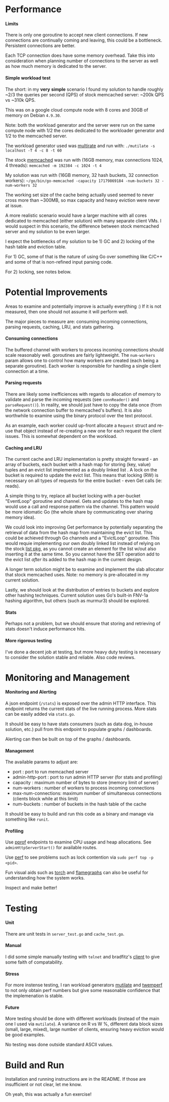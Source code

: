 # Performance

#### Limits

There is only one goroutine to accept new client connections. If new connections are continually coming and leaving, this could be a bottleneck. Persistent connections are better.

Each TCP connection does have some memory overhead. Take this into consideration when planning number of connections to the server as well as how much memory is dedicated to the server.


#### Simple workload test

The short: in my **very** **simple** scenario I found my solution to handle roughly ~2/3 the queries per second (QPS) of stock memcached server: ~200k QPS vs ~310k QPS.

This was on a google cloud compute node with 8 cores and 30GB of memory on Debian `4.9.30`.

Note: both the workload generator and the server were run on the same compute node with 1/2 the cores dedicated to the workloader generator and 1/2 to the memcached server.


The workload generator used was [multirate](https://github.com/leverich/mutilate) and run with:
`./mutilate -s localhost -T 4 -c 8 -t 60`

The stock [memcached](https://github.com/memcached/memcached/wiki) was run with (16GB memory, max connections 1024, 4 threads):
`memcached -m 192384 -c 1024 -t 4`

My solution was run with (16GB memory, 32 hash buckets, 32 connection workers):
`~/go/bin/go-memcached -capacity 17179869184 -num-buckets 32 -num-workers 32`

The working set size of the cache being actually used seemed to never cross more than ~300MB, so max capacity and heavy eviction were never at issue.

A more realistic scenario would have a larger machine with all cores dedicated to memcached (either solution) with many separate client VMs. I would suspect in this scenario, the difference between stock memcached server and my solution to be even larger.

I expect the bottlenecks of my solution to be 1) GC and 2) locking of the hash table and eviction table.

For 1) GC, some of that is the nature of using Go over something like C/C++ and some of that is non-refined input parsing code.

For 2) locking, see notes below.

# Potential Improvements

Areas to examine and potentially improve is actually everything :) If it is not measured, then one should not assume it will perform well.

The major pieces to measure are: consuming incoming connections, parsing requests, caching, LRU, and stats gathering.

#### Consuming connections

The buffered channel with workers to process incoming connections should scale reasonably well. goroutines are fairly lightweight. The `num-workers` param allows one to control how many workers are created (each being a separate goroutine). Each worker is responsible for handling a single client connection at a time.

#### Parsing requests

There are likely some inefficiences with regards to allocation of memory to validate and parse the incoming requests (see `connReader()` and `parseRequest()`). In reality, we should just have to copy the data once (from the network connection buffer to memcached's buffers). It is also  worthwhile to examine using the binary protocol over the text protocol.

As an example, each worker could up-front allocate a `Request` struct and re-use that object instead of re-creating a new one for each request the client issues. This is somewhat dependent on the workload.

#### Caching and LRU


The current cache and LRU implementation is pretty straight forward - an array of buckets, each bucket with a hash map for storing (key, value) tuples and an evict list implemented as a doubly linked list . A lock on the bucket is required to update the evict list. This means that locking (RW) is necessary on all types of requests for the entire bucket - even Get calls (ie: reads).

A simple thing to try, replace all bucket locking with a per-bucket "EventLoop" goroutine and channel. Gets and updates to the hash map would use a call and response pattern via the channel. This pattern would be more idiomatic Go (the whole share by communicating over sharing memory idea).

We could look into improving Get performance by potentially separating the retrieval of data from the hash map from maintaining the evict list. This could be achieved through Go channels and a "EvictLoop" goroutine. This would requie implementing our own doubly linked list instead of relying on the stock [list pkg](https://golang.org/pkg/container/list/), as you cannot create an element for the list w/out also inserting it at the same time. So you cannot have the SET operation add to the evict list *after* its added to the hash map in the current design.

A longer term solution might be to examine and implement the slab allocator that stock memcached uses. Note: no memory is pre-allocated in my current solution.

Lastly, we should look at the distribution of entries to buckets and explore other hashing techniques. Current solution uses Go's built-in FNV-1a hashing algorithm, but others (such as murmur3) should be explored.

#### Stats

Perhaps not a problem, but we should ensure that storing and retrieving of stats doesn't induce performance hits.


#### More rigorous testing

I've done a decent job at testing, but more heavy duty testing is necessary to consider the solution stable and reliable. Also code reviews.

# Monitoring and Management

#### Monitoring and Alerting

A json endpoint (`/stats`) is exposed over the admin HTTP interface. This endpoint returns the current stats of the live running process. More stats can be easily added via `stats.go`.

It should be easy to have stats consumers (such as data dog, in-house solution, etc.) pull from this endpoint to populate graphs / dashboards.

Alerting can then be built on top of the graphs / dashboards.

#### Management
The available params to adjust are:
- port : port to run memcached server
- admin-http-port : port to run admin HTTP server (for stats and profiling)
- capacity : maximum number of bytes to store (memory limit of server)
- num-workers : number of workers to process incoming connections
- max-num-connections: maximum number of simultaneous connections (clients block while at this limit)
- num-buckets : number of buckets in the hash table of the cache

It should be easy to build and run this code as a binary and manage via something like `runit`.

#### Profiling

Use [pprof](https://golang.org/pkg/net/http/pprof/) endpoints to examine CPU usage and heap allocations. See `adminHttpServerStart()` for available routes.

Use [perf](https://perf.wiki.kernel.org/index.php/Tutorial) to see problems such as lock contention via `sudo perf top -p <pid>`.

Fun visual aids such as [torch](https://github.com/uber/go-torch) and [flamegraphs](https://github.com/brendangregg/FlameGraph) can also be useful for understanding how the system works.

Inspect and make better!


# Testing

#### Unit
There are unit tests in `server_test.go` and `cache_test.go`.

#### Manual
I did some simple manually testing with `telnet` and bradfitz's [client](github.com/bradfitz/gomemcache/memcache) to give some faith of compatability.

#### Stress
For more instense testing, I ran workload generators [mutilate](https://github.com/leverich/mutilate) and [twemperf](https://github.com/twitter/twemperf) to not only obtain perf numbers but give some reasonable confidence that the implemenation is stable.

#### Future
More testing should be done with different workloads (instead of the main one I used via `mutilate`). A variance on R vs W %, different data block sizes (small, large, mixed), large number of clients, ensuring heavy eviction would be good examples.

No testing was done outside standard ASCII values.


# Build and Run

Installation and running instructions are in the README. If those are insufficient or not clear, let me know.



Oh yeah, this was actually a fun exercise!
